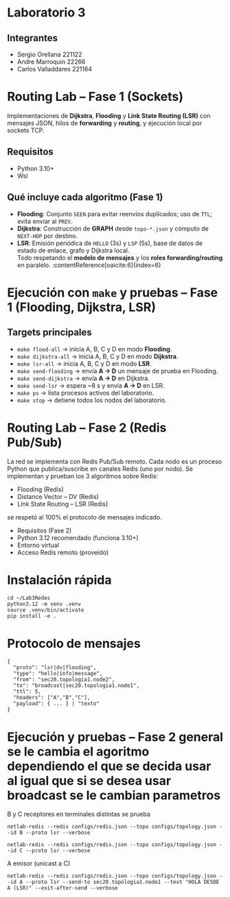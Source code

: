 # Laboratorio 3

## Integrantes

- Sergio Orellana 221122
- Andre Marroquin 22266
- Carlos Valladdares 221164

# Routing Lab – Fase 1 (Sockets)

Implementaciones de **Dijkstra**, **Flooding** y **Link State Routing (LSR)** con mensajes JSON,
hilos de **forwarding** y **routing**, y ejecución local por sockets TCP.

## Requisitos

- Python 3.10+
- Wsl

## Qué incluye cada algoritmo (Fase 1)

- **Flooding**: Conjunto `SEEN` para evitar reenvíos duplicados; uso de `TTL`; evita enviar al `PREV`.
- **Dijkstra**: Construcción de **GRAPH** desde `topo-*.json` y cómputo de `NEXT-HOP` por destino.
- **LSR**: Emisión periódica de `HELLO` (3s) y `LSP` (5s), base de datos de estado de enlace, grafo y Dijkstra local.  
  Todo respetando el **modelo de mensajes** y los **roles forwarding/routing** en paralelo. :contentReference[oaicite:6]{index=6}

# Ejecución con `make` y pruebas – Fase 1 (Flooding, Dijkstra, LSR)

## Targets principales

- `make flood-all` → inicia A, B, C y D en modo **Flooding**.
- `make dijkstra-all` → inicia A, B, C y D en modo **Dijkstra**.
- `make lsr-all` → inicia A, B, C y D en modo **LSR**.
- `make send-flooding` → envía **A → D** un mensaje de prueba en Flooding.
- `make send-dijkstra` → envía **A → D** en Dijkstra.
- `make send-lsr` → espera ~8 s y envía **A → D** en LSR.
- `make ps` → lista procesos activos del laboratorio.
- `make stop` → detiene todos los nodos del laboratorio.

# Routing Lab – Fase 2 (Redis Pub/Sub)

La red se implementa con Redis Pub/Sub remoto.
Cada nodo es un proceso Python que publica/suscribe en canales Redis (uno por nodo).
Se implementan y prueban los 3 algoritmos sobre Redis:

- Flooding (Redis)
- Distance Vector – DV (Redis)
- Link State Routing – LSR (Redis)

se respetó al 100% el protocolo de mensajes indicado.

- Requisitos (Fase 2)
- Python 3.12 recomendado (funciona 3.10+)
- Entorno virtual
- Acceso Redis remoto (proveído)

# Instalación rápida

```
cd ~/Lab3Redes
python3.12 -m venv .venv
source .venv/bin/activate
pip install -e .
```

# Protocolo de mensajes

```
{
  "proto": "lsr|dv|flooding",
  "type": "hello|info|message",
  "from": "sec20.topologia1.node2",     
  "to": "broadcast|sec20.topologia1.node1",
  "ttl": 5,
  "headers": ["A","B","C"],     
  "payload": { ... } | "texto"
}
```

# Ejecución y pruebas – Fase 2 general se le cambia el agoritmo dependiendo el que se decida usar al igual que si se desea usar broadcast se le cambian parametros
B y C receptores en terminales distintas se prueba
```
netlab-redis --redis configs/redis.json --topo configs/topology.json --id B --proto lsr --verbose

netlab-redis --redis configs/redis.json --topo configs/topology.json --id C --proto lsr --verbose
```

A emisor (unicast a C)

```
netlab-redis --redis configs/redis.json --topo configs/topology.json --id A --proto lsr --send-to sec20.topologia1.nodo1 --text "HOLA DESDE A (LSR)" --exit-after-send --verbose
```


